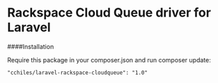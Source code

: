 Rackspace Cloud Queue driver for Laravel
======================

####Installation

Require this package in your composer.json and run composer update:

	"cchiles/laravel-rackspace-cloudqueue": "1.0"
